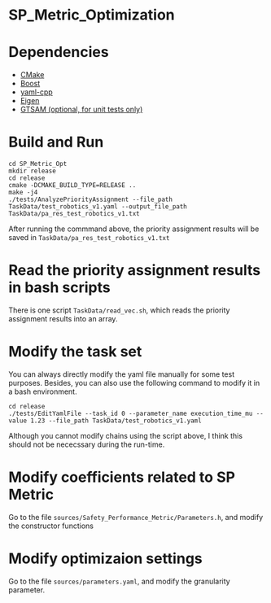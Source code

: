 # SP_Metric_Optimization


# Dependencies
- [CMake](https://cmake.org/download/)
- [Boost](https://www.boost.org/users/download/)
- [yaml-cpp](https://github.com/jbeder/yaml-cpp)
- [Eigen](https://eigen.tuxfamily.org/index.php?title=Main_Page)
- [GTSAM (optional, for unit tests only)](https://github.com/borglab/gtsam)



# Build and Run
```
cd SP_Metric_Opt
mkdir release
cd release
cmake -DCMAKE_BUILD_TYPE=RELEASE ..
make -j4
./tests/AnalyzePriorityAssignment --file_path TaskData/test_robotics_v1.yaml --output_file_path TaskData/pa_res_test_robotics_v1.txt
```
After running the commmand above, the priority assignment results will be saved in `TaskData/pa_res_test_robotics_v1.txt`



# Read the priority assignment results in bash scripts
There is one script `TaskData/read_vec.sh`, which reads the priority assignment results into an array.



# Modify the task set 
You can always directly modify the yaml file manually for some test purposes. Besides, you can also use the following command to modify it in a bash environment.
```
cd release
./tests/EditYamlFile --task_id 0 --parameter_name execution_time_mu --value 1.23 --file_path TaskData/test_robotics_v1.yaml
```
Although you cannot modify chains using the script above, I think this should not be nececssary during the run-time.



# Modify coefficients related to SP Metric
Go to the file `sources/Safety_Performance_Metric/Parameters.h`, and modify the constructor functions



# Modify optimizaion settings
Go to the file `sources/parameters.yaml`, and modify the granularity parameter.